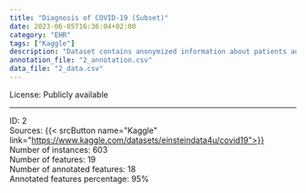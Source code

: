 ```yaml
---
title: "Diagnosis of COVID-19 (Subset)"
date: 2023-06-05T16:36:04+02:00
category: "EHR"
tags: ["Kaggle"]
description: "Dataset contains anonymized information about patients admitted at the Hospital Israelita Albert Einstein in São Paulo, Brazil. The goal of admission was to perform the SARS-CoV-2 RT-PCR. Next to that also, additional laboratory tests were performed during a visit to the hospital. The dataset was published in 2020."
annotation_file: "2_annotation.csv"
data_file: "2_data.csv"
---
```


License: Publicly available 

 --- 
ID: 2 \
Sources: {{< srcButton name="Kaggle" link="https://www.kaggle.com/datasets/einsteindata4u/covid19">}}  \
Number of instances: 603 \
Number of features: 19 \
Number of annotated features: 18 \
Annotated features percentage: 95% 
